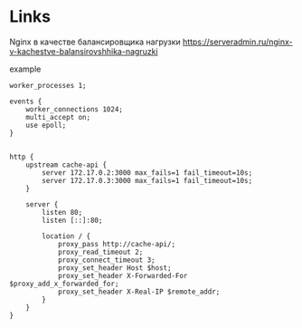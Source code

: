 # Links


Nginx в качестве балансировщика нагрузки
https://serveradmin.ru/nginx-v-kachestve-balansirovshhika-nagruzki



example

```
worker_processes 1;

events {
    worker_connections 1024;
    multi_accept on;
    use epoll;
}


http {  
    upstream cache-api {
        server 172.17.0.2:3000 max_fails=1 fail_timeout=10s;
        server 172.17.0.3:3000 max_fails=1 fail_timeout=10s;
    }

    server {
        listen 80;
        listen [::]:80;

        location / {
            proxy_pass http://cache-api/;
            proxy_read_timeout 2;
            proxy_connect_timeout 3;
            proxy_set_header Host $host;
            proxy_set_header X-Forwarded-For $proxy_add_x_forwarded_for;
            proxy_set_header X-Real-IP $remote_addr;
        }
    }
}
```
